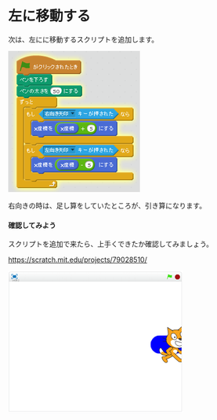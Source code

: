 # 左に移動する


次は、左にに移動するスクリプトを追加します。

![](move_004a.png)

右向きの時は、足し算をしていたところが、引き算になります。


#### 確認してみよう

スクリプトを追加で来たら、上手くできたか確認してみましょう。

https://scratch.mit.edu/projects/79028510/

![](move_003a.png)

